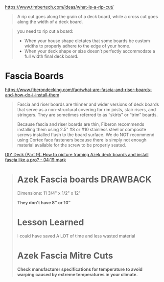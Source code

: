 https://www.timbertech.com/ideas/what-is-a-rip-cut/

> A rip cut goes along the grain of a deck board, while a cross cut goes along the width of a deck board.

> you need to rip cut a board:
> 
> * When your house shape dictates that some boards be custom widths to properly adhere to the edge of your home.
> * When your deck shape or size doesn’t perfectly accommodate a full width final deck board.

# Fascia Boards

https://www.fiberondecking.com/faq/what-are-fascia-and-riser-boards-and-how-do-i-install-them

> Fascia and riser boards are thinner and wider versions of deck boards that serve as a non-structural covering for rim joists, stair risers, and stringers. They are sometimes referred to as “skirts” or “trim” boards.
> 
> Because fascia and riser boards are thin, Fiberon recommends installing them using 2.5" #8 or #10 stainless steel or composite screws installed flush to the board surface. We do NOT recommend using Cortex face fasteners because there is simply not enough material available for the screw to be properly seated.

[DIY Deck (Part 9): How to picture framing Azek deck boards and install fascia like a pro? - 04:19 mark](https://youtu.be/MFky6W4Y0Ag?t=259)

> # Azek Fascia boards DRAWBACK
> 
> Dimensions: 11 3/4" x 1/2" x 12'
> 
> **They don't have 8" or 10"**
> 
> # Lesson Learned
> 
> I could have saved A LOT of time and less wasted material
> 
> # Azek Fascia Mitre Cuts
> 
> **Check manufacturer specifications for temperature to avoid warping caused by extreme temperatures in your climate.**
